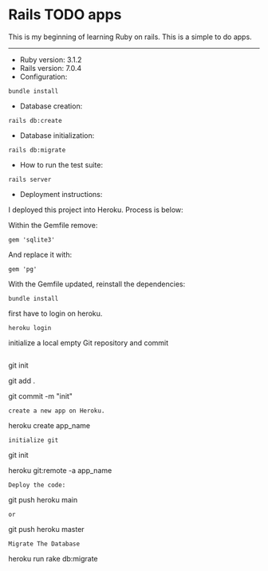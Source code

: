 # Rails TODO apps

This is my beginning of learning Ruby on rails.
This is a simple to do apps.

---

* Ruby version:
    3.1.2
* Rails version:
    7.0.4
* Configuration:
```
bundle install
```
* Database creation:
```
rails db:create
```
* Database initialization:
```
rails db:migrate
```
* How to run the test suite:
```
rails server
```
* Deployment instructions:

I deployed this project into Heroku. Process is below:

Within the Gemfile remove:

```
gem 'sqlite3'
```
And replace it with:
```
gem 'pg'
```
With the Gemfile updated, reinstall the dependencies:
```
bundle install
```
first have to login on heroku.
```
heroku login
```
 initialize a local empty Git repository and commit
```

```
git init

git add .

git commit -m "init"
```
create a new app on Heroku.
```
heroku create app_name
```
initialize git
```
git init

heroku git:remote -a app_name
```
Deploy the code:
```
git push heroku main
```
or
```
git push heroku master
```
Migrate The Database
```
heroku run rake db:migrate
```
